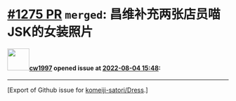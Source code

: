 # [\#1275 PR](https://github.com/komeiji-satori/Dress/pull/1275) `merged`: 昌维补充两张店员喵JSK的女装照片

#### <img src="https://avatars.githubusercontent.com/u/11588555?u=a5159eb1d5ed5e617920717fc43490f83e79ec71&v=4" width="50">[cw1997](https://github.com/cw1997) opened issue at [2022-08-04 15:48](https://github.com/komeiji-satori/Dress/pull/1275):






-------------------------------------------------------------------------------



[Export of Github issue for [komeiji-satori/Dress](https://github.com/komeiji-satori/Dress).]
